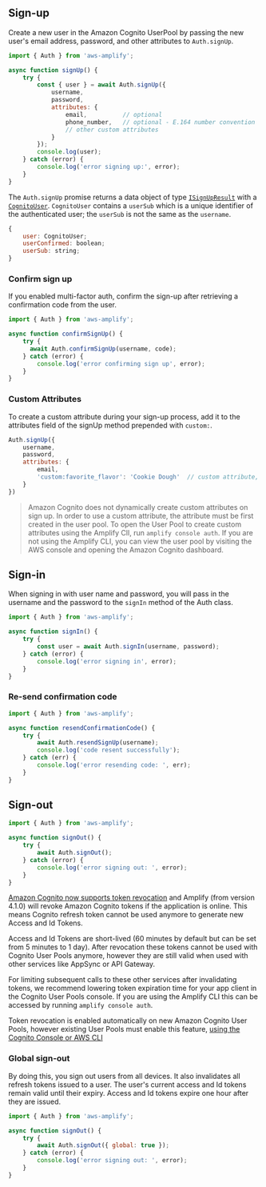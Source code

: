 ## Sign-up

Create a new user in the Amazon Cognito UserPool by passing the new user's email address, password, and other attributes to `Auth.signUp`.

```javascript
import { Auth } from 'aws-amplify';

async function signUp() {
    try {
        const { user } = await Auth.signUp({
            username,
            password,
            attributes: {
                email,          // optional
                phone_number,   // optional - E.164 number convention
                // other custom attributes 
            }
        });
        console.log(user);
    } catch (error) {
        console.log('error signing up:', error);
    }
}
```

The `Auth.signUp` promise returns a data object of type [`ISignUpResult`](https://github.com/aws-amplify/amplify-js/blob/4644b4322ee260165dd756ca9faeb235445000e3/packages/amazon-cognito-identity-js/index.d.ts#L136-L139) with a [`CognitoUser`](https://github.com/aws-amplify/amplify-js/blob/4644b4322ee260165dd756ca9faeb235445000e3/packages/amazon-cognito-identity-js/index.d.ts#L48). `CognitoUser` contains a `userSub` which is a unique identifier of the authenticated user; the `userSub` is not the same as the `username`.


```js
{
    user: CognitoUser;
    userConfirmed: boolean;
    userSub: string;
}
```

### Confirm sign up

If you enabled multi-factor auth, confirm the sign-up after retrieving a confirmation code from the user.

```js
import { Auth } from 'aws-amplify';

async function confirmSignUp() {
    try {
      await Auth.confirmSignUp(username, code);
    } catch (error) {
        console.log('error confirming sign up', error);
    }
}
```

### Custom Attributes

To create a custom attribute during your sign-up process, add it to the attributes field of the signUp method prepended with `custom:`.

```js
Auth.signUp({
    username,
    password,
    attributes: {
        email,
        'custom:favorite_flavor': 'Cookie Dough'  // custom attribute, not standard
    }
})
```

> Amazon Cognito does not dynamically create custom attributes on sign up. In order to use a custom attribute, the attribute must be first created in the user pool. To open the User Pool to create custom attributes using the Amplify ClI, run `amplify console auth`. If you are not using the Amplify CLI, you can view the user pool by visiting the AWS console and opening the Amazon Cognito dashboard.

## Sign-in

When signing in with user name and password, you will pass in the username and the password to the `signIn` method of the Auth class.

```javascript
import { Auth } from 'aws-amplify';

async function signIn() {
    try {
        const user = await Auth.signIn(username, password);
    } catch (error) {
        console.log('error signing in', error);
    }
}
```

### Re-send confirmation code

```js
import { Auth } from 'aws-amplify';

async function resendConfirmationCode() {
    try {
        await Auth.resendSignUp(username);
        console.log('code resent successfully');
    } catch (err) {
        console.log('error resending code: ', err);
    }
}
```

## Sign-out

```javascript
import { Auth } from 'aws-amplify';

async function signOut() {
    try {
        await Auth.signOut();
    } catch (error) {
        console.log('error signing out: ', error);
    }
}
```

[Amazon Cognito now supports token revocation](https://aws.amazon.com/about-aws/whats-new/2021/06/amazon-cognito-now-supports-targeted-sign-out-through-refresh-token-revocation/)  and Amplify (from version 4.1.0) will revoke Amazon Cognito tokens if the application is online. This means Cognito refresh token cannot be used anymore to generate new Access and Id Tokens.

Access and Id Tokens are short-lived (60 minutes by default but can be set from 5 minutes to 1 day). After revocation these tokens cannot be used with Cognito User Pools anymore, however they are still valid when used with other services like AppSync or API Gateway.

For limiting subsequent calls to these other services after invalidating tokens, we recommend lowering token expiration time for your app client in the Cognito User Pools console. If you are using the Amplify CLI this can be accessed by running `amplify console auth`.

Token revocation is enabled automatically on new Amazon Cognito User Pools, however existing User Pools must enable this feature, [using the Cognito Console or AWS CLI](https://docs.aws.amazon.com/cognito/latest/developerguide/token-revocation.html) 

### Global sign-out

By doing this, you sign out users from all devices. It also invalidates all refresh tokens issued to a user. The user's current access and Id tokens remain valid until their expiry. Access and Id tokens expire one hour after they are issued.

```js
import { Auth } from 'aws-amplify';

async function signOut() {
    try {
        await Auth.signOut({ global: true });
    } catch (error) {
        console.log('error signing out: ', error);
    }
}
```
